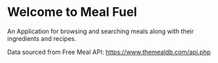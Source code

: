 # Welcome to Meal Fuel

An Application for browsing and searching meals along with their ingredients and recipes. 

Data sourced from Free Meal API: https://www.themealdb.com/api.php